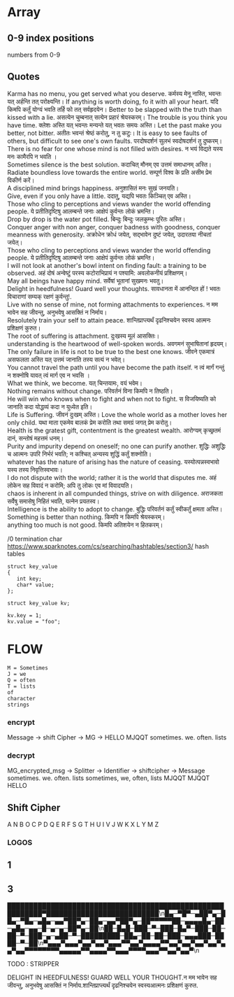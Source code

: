 # Array 
## 0-9 index positions
numbers from 0-9






## Quotes
Karma has no menu, you get served what you deserve.                                            कर्मस्य मेनू नास्ति, भवन्तः यत् अर्हन्ति तत् परोक्ष्यन्ति।
If anything is worth doing, fo it with all your heart.                                         यदि किमपि कर्तुं योग्यं भवति तर्हि फो तत् सर्वहृदयेन।
Better to be slapped with the truth than kissed with a lie.                                    असत्येन चुम्बनात् सत्येन प्रहारं श्रेयस्करम्। 
The trouble is you think you have time.                                                        क्लेशः अस्ति यत् भवन्तः मन्यन्ते यत् भवतः समयः अस्ति।
Let the past make you better, not bitter.                                                      अतीतः भवन्तं श्रेष्ठं करोतु, न तु कटुः।
It is easy to see faults of others, but difficult to see one's own faults.                     परदोषदर्शनं सुलभं स्वदोषदर्शनं तु दुष्करम्।                                                           
There is no fear for one whose mind is not filled with desires.                                न भयं विद्यते यस्य मनः कामैरपि न भवति ।                                                
Sometimes silence is the best solution.                                                        कदाचित् मौनम् एव उत्तमं समाधानम् अस्ति।                        
Radiate boundless love towards the entire world.                                               सम्पूर्ण विश्व के प्रति असीम प्रेम विकीर्ण करें।                                
A disciplined mind brings happiness.                                                           अनुशासितं मनः सुखं जनयति।                     
Give, even if you only have a little.                                                          ददातु, यद्यपि भवतः किञ्चित् एव अस्ति।              
Those who cling to perceptions and views wander the world offending people.                    ये प्रतीतिदृष्टिषु आलम्बन्ते जनाः आक्षेपं कुर्वन्तः लोकं भ्रमन्ति।                                                    
Drop by drop is the water pot filled.                                                          बिन्दुः बिन्दुः जलकुम्भः पूरितः अस्ति।              
Conquer anger with non anger, conquer badness with goodness, conquer meanness with generosity. अक्रोधेन क्रोधं जयेत्, सद्भावेन दुष्टं जयेत्, उदारतया नीचतां जयेत्।                                                                       
Those who cling to perceptions and views wander the world offending people.                    ये प्रतीतिदृष्टिषु आलम्बन्ते जनाः आक्षेपं कुर्वन्तः लोकं भ्रमन्ति।                                                    
I will not look at another's bowl intent on finding fault: a training to be observed.          अहं दोषं अन्वेष्टुं परस्य कटोराभिप्रायं न पश्यामि: अवलोकनीयं प्रशिक्षणम्।                                                                        
May all beings have happy mind.                                                                सर्वेषां भूतानां सुखमनः भवतु।                  
Delight in heedfulness! Guard well your thoughts.                                             सावधानता में आनन्दित हों ! भवतः विचाराणां सम्यक् रक्षणं कुर्वन्तु!.                                      
Live with no sense of mine, not forming attachments to experiences.                            न मम भावेन सह जीवन्तु, अनुभवेषु आसक्तिं न निर्माय।                                                      
Resolutely train your self to attain peace.                                                    शान्तिप्राप्त्यर्थं दृढनिश्चयेन स्वस्य आत्मनः प्रशिक्षणं कुरुत।                              
The root of suffering is attachment.                                                           दुःखस्य मूलं आसक्तिः।                                                                                       
understanding is the heartwood of well-spoken words.                                           अवगमनं सुभाषितानां हृदयम्।                                  
The only failure in life is not to be true to the best one knows.                              जीवने एकमात्रं असफलता अस्ति यत् उत्तमं जानाति तस्य सत्यं न भवेत्।                                               
You cannot travel the path until you have become the path itself.                              न त्वं मार्गं गन्तुं न शक्नोषि यावत् त्वं मार्ग एव न भवसि ।                                               
What we think, we become.                                                                      यत् चिन्तयामः, वयं भवेम।       
Nothing remains without change.                                                                परिवर्तनं विना किमपि न तिष्ठति।             
He will win who knows when to fight and when not to fight.                                     स विजयिष्यति को जानाति कदा योद्धव्यं कदा न युध्येत इति।                                       
Life is Suffering.                                                                             जीवनं दुःखम् अस्ति।
Love the whole world as a mother loves her only child.                                         यथा माता एकमेव बालकं प्रेम करोति तथा समग्रं जगत् प्रेम करोतु।                                                                          
Health is the gratest gift, contentment is the greatest wealth.                                आरोग्यम् कृच्छ्रतमं दानं, सन्तोषं महत्तमं धनम्।                                       
Purity and impurity depend on oneself; no one can purify another.                              शुद्धिः अशुद्धिः च आत्मनः उपरि निर्भरं भवति; न कश्चित् अन्यस्य शुद्धिं कर्तुं शक्नोति।                                         
whatever has the nature of arising has the nature of ceasing.                                  यस्योत्पन्नस्वभावो यस्य तस्य निवृत्तिस्वभावः।                                     
I do not dispute with the world; rather it is the world that disputes me.                      अहं लोकेन सह विवादं न करोमि; अपि तु लोकः एव मां विवादयति।                                                 
chaos is inherent in all compunded things, strive on with diligence.                           अराजकता सर्वेषु समासेषु निहितं भवति, यत्नेन प्रयतस्व।                                            
Intelligence is the ability to adopt to change.                                                बुद्धिः परिवर्तनं कर्तुं स्वीकर्तुं क्षमता अस्ति।                       
Something is better than nothing.                                                              किमपि न किमपि श्रेयस्करम्।         
anything too much is not good.                                                                 किमपि अतिशयेन न हितकरम्।      




/0 termination char
https://www.sparknotes.com/cs/searching/hashtables/section3/
hash tables

```
struct key_value
{
   int key;
   char* value;
};

struct key_value kv;

kv.key = 1;
kv.value = "foo";
```

# FLOW
```
M = Sometimes 
J = we 
Q = often  
T = lists 
of 
character 
strings
```
### encrypt
Message -> shift Cipher -> MG ->
HELLO        MJQQT          sometimes. we. often. lists

### decrypt
MG_encrypted_msg             -> Splitter                      -> Identifier -> shiftcipher -> Message
sometimes. we. often. lists     sometimes, we, often, lists       MJQQT          MJQQT          HELLO

## Shift Cipher
A  N
B  O
C  P
D  Q
E  R
F  S
G  T
H  U
I  V
J  W
K  X
L  Y
M  Z

### LOGOS

## 1

## 3


██████████████████████████████████████████████████████████▀██████████████████████████\n█▄─▀█▀─▄██▀▄─██▄─▀█▄─▄█▄─▄▄▀██▀▄─██▄─▄▄▀██▀▄─██▀▀▀▀▀██─▄▄▄▄█▄─██─▄█▄─▄▄─█─▄─▄─██▀▄─██\n██─█▄█─███─▀─███─█▄▀─███─██─██─▀─███─▄─▄██─▀─█████████─██▄─██─██─███─▄▄▄███─████─▀─██\n▀▄▄▄▀▄▄▄▀▄▄▀▄▄▀▄▄▄▀▀▄▄▀▄▄▄▄▀▀▄▄▀▄▄▀▄▄▀▄▄▀▄▄▀▄▄▀▀▀▀▀▀▀▀▄▄▄▄▄▀▀▄▄▄▄▀▀▄▄▄▀▀▀▀▄▄▄▀▀▄▄▀▄▄▀\n

TODO : STRIPPER







DELIGHT IN HEEDFULNESS! GUARD WELL YOUR THOUGHT.न मम भावेन सह जीवन्तु, अनुभवेषु आसक्तिं न निर्माय.शान्तिप्राप्त्यर्थं दृढनिश्चयेन स्वस्यआत्मनः प्रशिक्षणं कुरुत.